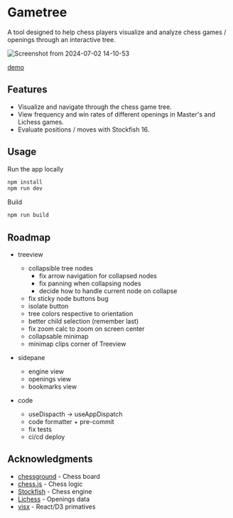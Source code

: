 # Gametree

A tool designed to help chess players visualize and analyze chess games / openings
through an interactive tree.

![Screenshot from 2024-07-02 14-10-53](https://github.com/evanderh/gametree/assets/3112477/3a6da338-0ec5-4a5a-a59f-08b523753388)

[demo](https://www.gametree.dev)

## Features

- Visualize and navigate through the chess game tree.
- View frequency and win rates of different openings in Master's and Lichess games.
- Evaluate positions / moves with Stockfish 16.

## Usage

Run the app locally

```sh
npm install
npm run dev
```

Build

```sh
npm run build
```

## Roadmap

- treeview
    - collapsible tree nodes
        - fix arrow navigation for collapsed nodes
        - fix panning when collapsing nodes
        - decide how to handle current node on collapse
    - fix sticky node buttons bug
    - isolate button
    - tree colors respective to orientation
    - better child selection (remember last)
    - fix zoom calc to zoom on screen center
    - collapsable minimap
    - minimap clips corner of Treeview

- sidepane
    - engine view
    - openings view
    - bookmarks view

- code
    - useDispacth<Appdisatch> -> useAppDispatch
    - code formatter + pre-commit
    - fix tests
    - ci/cd deploy

## Acknowledgments

- [chessground](https://github.com/lichess-org/chessground) - Chess board
- [chess.js](https://github.com/jhlywa/chess.js/tree/master) - Chess logic
- [Stockfish](https://github.com/official-stockfish/Stockfish) - Chess engine
- [Lichess](https://lichess.org/) - Openings data
- [visx](https://airbnb.io/visx/) - React/D3 primatives
